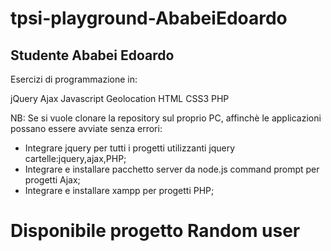 # tpsi-playground-AbabeiEdoardo
## Studente Ababei Edoardo
Esercizi di programmazione in:

jQuery
Ajax
Javascript
Geolocation
HTML
CSS3
PHP

NB: Se si vuole clonare la repository sul proprio PC, affinchè le applicazioni possano essere avviate senza errori:

- Integrare jquery per tutti i progetti utilizzanti jquery cartelle:jquery,ajax,PHP;
- Integrare e installare pacchetto server da node.js command prompt per progetti Ajax;
- Integrare e installare xampp per progetti PHP;

# Disponibile progetto Random user
